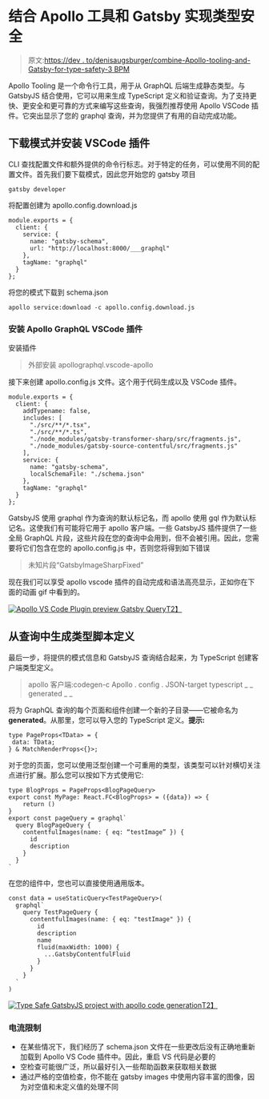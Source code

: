 # 结合 Apollo 工具和 Gatsby 实现类型安全

> 原文:[https://dev . to/denisaugsburger/combine-Apollo-tooling-and-Gatsby-for-type-safety-3 BPM](https://dev.to/denisaugsburger/combine-apollo-tooling-and-gatsby-for-type-safety-3bpm)

Apollo Tooling 是一个命令行工具，用于从 GraphQL 后端生成静态类型。与 GatsbyJS 结合使用，它可以用来生成 TypeScript 定义和验证查询。为了支持更快、更安全和更可靠的方式来编写这些查询，我强烈推荐使用 Apollo VSCode 插件。它突出显示了您的 graphql 查询，并为您提供了有用的自动完成功能。

## [](#download-schema-and-install-vscode-plugin)下载模式并安装 VSCode 插件

CLI 查找配置文件和额外提供的命令行标志。对于特定的任务，可以使用不同的配置文件。首先我们要下载模式，因此您开始您的 gatsby 项目

```
gatsby developer 
```

将配置创建为 apollo.config.download.js

```
module.exports = { 
  client: {    
    service: {      
      name: "gatsby-schema",
      url: "http://localhost:8000/___graphql"
    },
    tagName: "graphql"  
  }
}; 
```

将您的模式下载到 schema.json

```
apollo service:download -c apollo.config.download.js 
```

### [](#install-apollo-graphql-vscode-plugin)安装 Apollo GraphQL VSCode 插件

安装插件

> 外部安装 apollographql.vscode-apollo

接下来创建 apollo.config.js 文件。这个用于代码生成以及 VSCode 插件。

```
module.exports = {
  client: {    
    addTypename: false,
    includes: [
      "./src/**/*.tsx",
      "./src/**/*.ts",
      "./node_modules/gatsby-transformer-sharp/src/fragments.js",
      "./node_modules/gatsby-source-contentful/src/fragments.js"
    ],    
    service: {      
      name: "gatsby-schema",
      localSchemaFile: "./schema.json"
    },
    tagName: "graphql"
  }
}; 
```

GatsbyJS 使用 graphql 作为查询的默认标记名，而 apollo 使用 gql 作为默认标记名。这使我们有可能将它用于 apollo 客户端。一些 GatsbyJS 插件提供了一些全局 GraphQL 片段，这些片段在您的查询中会用到，但不会被引用。因此，您需要将它们包含在您的 apollo.config.js 中，否则您将得到如下错误

> 未知片段“GatsbyImageSharpFixed”

现在我们可以享受 apollo vscode 插件的自动完成和语法高亮显示，正如你在下面的动画 gif 中看到的。

[![Apollo VS Code Plugin preview Gatsby Query](../Images/5f37ce8e4da80fd56abaa1da9e955795.png)T2】](https://res.cloudinary.com/practicaldev/image/fetch/s--ScTCcmAH--/c_limit%2Cf_auto%2Cfl_progressive%2Cq_66%2Cw_880/https://images.ctfassets.net/tb3nth97hxik/2SFQeDFZLWGuNazwcW8gex/47c9b7f403a2d1a0d6b22407e6caba3c/PreviewAutocomplete.gif)

## [](#generate-typescript-definitions-from-your-queries)从查询中生成类型脚本定义

最后一步，将提供的模式信息和 GatsbyJS 查询结合起来，为 TypeScript 创建客户端类型定义。

> apollo 客户端:codegen-c Apollo . config . JSON-target typescript _ _ generated _ _

将为 GraphQL 查询的每个页面和组件创建一个新的子目录——它被命名为 __generated__。从那里，您可以导入您的 TypeScript 定义。**提示:**

```
type PageProps<TData> = {
 data: TData;
} & MatchRenderProps<{}>; 
```

对于您的页面，您可以使用泛型创建一个可重用的类型，该类型可以针对横切关注点进行扩展。那么您可以按如下方式使用它:

```
type BlogProps = PageProps<BlogPageQuery>
export const MyPage: React.FC<BlogProps> = ({data}) => {
    return ()
}
export const pageQuery = graphql`
  query BlogPageQuery {
    contentfulImages(name: { eq: “testImage” }) {
      id
      description   
    }
  }
` 
```

在您的组件中，您也可以直接使用通用版本。

```
const data = useStaticQuery<TestPageQuery>(
  graphql`
    query TestPageQuery {
      contentfulImages(name: { eq: "testImage" }) {
        id
        description
        name
        fluid(maxWidth: 1000) {
          ...GatsbyContentfulFluid
        }
      }
    }
  `
) 
```

[![Type Safe GatsbyJS project with apollo code generation](../Images/53b64a7a50d01b06098f7a9c0d0ca6c7.png)T2】](https://res.cloudinary.com/practicaldev/image/fetch/s--sFYS63-H--/c_limit%2Cf_auto%2Cfl_progressive%2Cq_66%2Cw_880/https://images.ctfassets.net/tb3nth97hxik/1aSh6NQaxHDZIZ2RSvl4uB/63f55875cf358c81361ac7bb23799258/PreviewCodeGeneration.gif)

### [](#current-limitations)电流限制

*   在某些情况下，我们经历了 schema.json 文件在一些更改后没有正确地重新加载到 Apollo VS Code 插件中。因此，重启 VS 代码是必要的
*   空检查可能很广泛，所以最好引入一些帮助函数来获取相关数据
*   通过严格的空值检查，你不能在 gatsby images 中使用内容丰富的图像，因为对空值和未定义值的处理不同